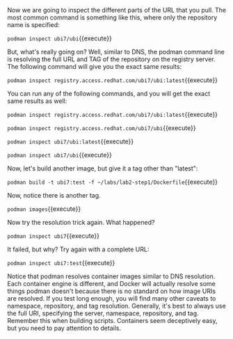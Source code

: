 Now we are going to inspect the different parts of the URL that you pull. The most common command is something like this, where only the repository name is specified:

`podman inspect ubi7/ubi`{{execute}}

But, what's really going on? Well, similar to DNS, the podman command line is resolving the full URL and TAG of the repository on the registry server. The following command will give you the exact same results:

`podman inspect registry.access.redhat.com/ubi7/ubi:latest`{{execute}}

You can run any of the following commands, and you will get the exact same results as well:

`podman inspect registry.access.redhat.com/ubi7/ubi:latest`{{execute}}

`podman inspect registry.access.redhat.com/ubi7/ubi`{{execute}}

`podman inspect ubi7/ubi:latest`{{execute}}

`podman inspect ubi7/ubi`{{execute}}

Now, let's build another image, but give it a tag other than "latest":

`podman build -t ubi7:test -f ~/labs/lab2-step1/Dockerfile`{{execute}}

Now, notice there is another tag.

`podman images`{{execute}}

Now try the resolution trick again. What happened?

`podman inspect ubi7`{{execute}}

It failed, but why? Try again with a complete URL:

`podman inspect ubi7:test`{{execute}}

Notice that podman resolves container images similar to DNS resolution. Each container engine is different, and Docker will actually resolve some things podman doesn't because there is no standard on how image URIs are resolved. If you test long enough, you will find many other caveats to namespace, repository, and tag resolution. Generally, it's best to always use the full URI, specifying the server, namespace, repository, and tag. Remember this when building scripts. Containers seem deceptively easy, but you need to pay attention to details.
